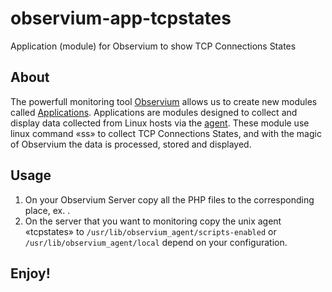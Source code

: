 # observium-app-tcpstates
Application (module) for Observium to show TCP Connections States

## About
The powerfull monitoring tool [Observium](https://www.observium.org/) allows us to create new modules called [Applications](https://docs.observium.org/apps/). Applications are modules designed to collect and display data collected from Linux hosts via the [agent](https://docs.observium.org/unix_agent/). These module use linux command «ss» to collect TCP Connections States, and with the magic of Observium the data is processed, stored and displayed.

## Usage

1. On your Observium Server copy all the PHP files to the corresponding place, ex. .
2. On the server that you want to monitoring copy the unix agent «tcpstates» to ```/usr/lib/observium_agent/scripts-enabled``` or ```/usr/lib/observium_agent/local``` depend on your configuration.

## Enjoy!
